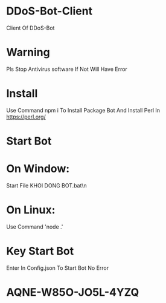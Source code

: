 # DDoS-Bot-Client
Client Of DDoS-Bot
# Warning
Pls Stop Antivirus software If Not Will Have Error
# Install 
Use Command npm i To Install Package Bot
And Install Perl In https://perl.org/
# Start Bot
# On Window:
Start File KHOI DONG BOT.bat\n
# On Linux:
Use Command 'node .'
# Key Start Bot
Enter In Config.json To Start Bot No Error
# AQNE-W85O-JO5L-4YZQ
